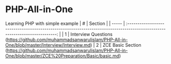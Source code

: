 # PHP-All-in-One
Learning PHP with simple example
| #     |                                                           Section                                                            |
| ----- | :-------------------------------------------------------------------------------------------------------------------------:  |
| 1     | Interview Questions (https://github.com/muhammadsanwarulislam/PHP-All-in-One/blob/master/Interview/Interview.md)
| 2     | ZCE Basic Section (https://github.com/muhammadsanwarulislam/PHP-All-in-One/blob/master/ZCE%20Preparation/Basic/basic.md)
